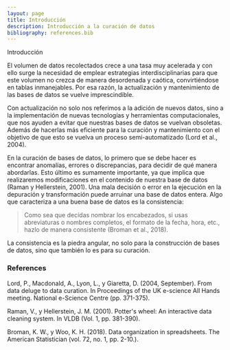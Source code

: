 ```yaml
---
layout: page
title: Introducción
description: Introducción a la curación de datos
bibliography: references.bib
---
```


Introducción

El volumen de datos recolectados crece a una tasa muy acelerada y con ello surge la necesidad de
emplear estrategias interdisciplinarias para que este volumen no crezca de manera desordenada y
caótica, convirtiéndose en tablas inmanejables. Por esa razón, la actualización y mantenimiento de
las bases de datos se vuelve imprescindible.

Con actualización no solo nos referimos a la adición de nuevos datos, sino a la implementación de
nuevas tecnologías y herramientas computacionales, que nos ayuden a evitar que nuestras bases de
datos se vuelvan obsoletas. Además de hacerlas más eficiente para la curación y mantenimiento con el
objetivo de que esto se vuelva un proceso semi-automatizado (Lord et al., 2004).

En la curación de bases de datos, lo primero que se debe hacer es encontrar anomalías, errores o
discrepancias, para decidir de qué manera abordarlas. Esto último es sumamente importante, ya que
implica que realizaremos modificaciones en el contenido de nuestra base de datos (Raman y
Hellerstein, 2001). Una mala decisión o error en la ejecución en la depuración y transformación
puede arruinar una base de datos entera. Algo que caracteriza a una buena base de datos es la
consistencia:

> Como sea que decidas nombrar los encabezados, si usas abreviaturas o nombres completos, el formato
de la fecha, hora, etc., hazlo de manera consistente (Broman et al., 2018).

La consistencia es la piedra angular, no solo para la construcción de bases de datos, sino que
también lo es para su curación.


### References

Lord, P., Macdonald, A., Lyon, L., y Giaretta, D. (2004, September). From data deluge to data curation. In Proceedings of the UK e-science All Hands meeting. National e-Science Centre (pp. 371-375).

Raman, V., y Hellerstein, J. M. (2001). Potter's wheel: An interactive data cleaning system. In VLDB (Vol. 1, pp. 381-390).

Broman, K. W., y Woo, K. H. (2018). Data organization in spreadsheets. The American Statistician (vol. 72, no. 1, pp. 2-10.).
